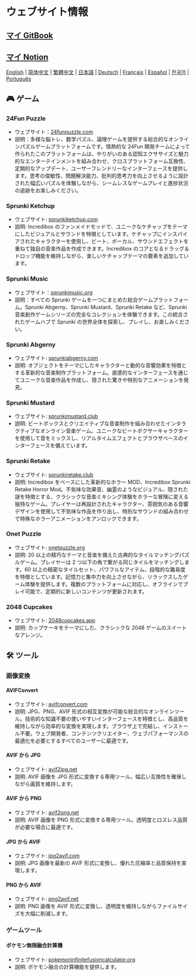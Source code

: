# ウェブサイト情報

## [マイ GitBook](https://lynn-3.gitbook.io/lynn)

## [マイ Notion](https://lynn139.notion.site/MySite-15fb0b5cfa458016b389c76be0453e57)

[English](./README.md) | [简体中文](./README_CN.md) | [繁體中文](./README_TW.md) | [日本語](./README_JP.md) | [Deutsch](./README_DE.md) | [Français](./README_FR.md) | [Español](./README_ES.md) | [한국어](./README_KR.md) | [Português](./README_PT.md)

## 🎮 ゲーム

### 24Fun Puzzle

- ウェブサイト：[24funpuzzle.com](https://24funpuzzle.com?utm_source=github)
- 説明：多様な脳トレ、数学パズル、論理ゲームを提供する総合的なオンラインパズルゲームプラットフォームです。情熱的な 24Fun 開発チームによって作られたこのプラットフォームは、やりがいのある認知エクササイズと魅力的なエンターテインメントを組み合わせ、クロスプラットフォーム互換性、定期的なアップデート、ユーザーフレンドリーなインターフェースを提供します。思考の俊敏性、問題解決能力、批判的思考力を向上させるように設計された幅広いパズルを体験しながら、シームレスなゲームプレイと進捗状況の追跡をお楽しみください。

### Sprunki Ketchup

- ウェブサイト: [sprunkiketchup.com](https://sprunkiketchup.com?utm_source=github)
- 説明: Incredibox のファンメイドモッドで、ユニークなケチャップをテーマにしたビジュアルとサウンドを特徴としています。ケチャップにインスパイアされたキャラクターを使用し、ビート、ボーカル、サウンドエフェクトを重ねて独自の音楽作品を作成できます。Incredibox のコアとなるドラッグ＆ドロップ機能を維持しながら、楽しいケチャップテーマの要素を追加しています。

### Sprunki Music

- ウェブサイト：[sprunkimusic.org](https://sprunkimusic.org?utm_source=github)
- 説明：すべての Sprunki ゲームを一つにまとめた総合ゲームプラットフォーム。Sprunki Abgerny、Sprunki Mustard、Sprunki Retake など、Sprunki 音楽創作ゲームシリーズの完全なコレクションを体験できます。この統合されたゲームハブで Sprunki の世界全体を探索し、プレイし、お楽しみください。

### Sprunki Abgerny

- ウェブサイト: [sprunkiabgerny.com](https://sprunkiabgerny.com?utm_source=github)
- 説明: オブジェクトをテーマにしたキャラクターと動的な音響効果を特徴とする革新的な音楽制作プラットフォーム。直感的なインターフェースを通じてユニークな音楽作品を作成し、隠された驚きや特別なアニメーションを発見。

### Sprunki Mustard

- ウェブサイト: [sprunkimustard.club](https://sprunkimustard.club?utm_source=github)
- 説明: ビートボックスとクリエイティブな音楽制作を組み合わせたインタラクティブなオンライン音楽ゲーム。ユニークなビートボクサーキャラクターを使用して音をミックスし、リアルタイムエフェクトとブラウザベースのインターフェースを備えています。

### Sprunki Retake

- ウェブサイト: [sprunkiretake.club](https://sprunkiretake.club?utm_source=github)
- 説明: Incredibox をベースにした革新的なホラー MOD、Incredibox Sprunki Retake Horror Mod。不気味な効果音、幽霊のようなビジュアル、隠された謎を特徴とする、クラシックな音楽ミキシング体験をホラーな冒険に変える独特なゲーム。プレイヤーは再設計されたキャラクター、雰囲気のある音響デザインを使用して不気味な作品を作り出し、特別なサウンドの組み合わせで特殊なホラーアニメーションをアンロックできます。

### Onet Puzzle

- ウェブサイト: [onetpuzzle.org](https://onetpuzzle.org?utm_source=github)
- 説明: 20 以上の精巧なテーマと音楽を備えた古典的なタイルマッチングパズルゲーム。プレイヤーは 2 つ以下の角で繋がる同じタイルをマッチングします。60 以上の精密なタイルセット、パワフルなアイテム、段階的な難易度を特徴としています。記憶力と集中力を向上させながら、リラックスしたゲーム体験を提供します。複数のプラットフォームに対応し、オフラインでプレイ可能で、定期的に新しいコンテンツが更新されます。

### 2048 Cupcakes

- ウェブサイト: [2048cupcakes.app](https://2048cupcakes.app?utm_source=github)
- 説明: カップケーキをテーマにした、クラシックな 2048 ゲームのスイートなアレンジ。

## 🛠️ ツール

### 画像変換

#### AVIFConvert

- ウェブサイト: [avifconvert.com](https://avifconvert.com?utm_source=github)
- 説明: JPG、PNG、AVIF 形式の相互変換が可能な総合的なオンラインツール。技術的な知識不要の使いやすいインターフェースを特徴とし、高品質を維持しながら効率的な変換を実現します。ブラウザ上で完結し、インストール不要。ウェブ開発者、コンテンツクリエイター、ウェブパフォーマンスの最適化を必要とするすべてのユーザーに最適です。

#### AVIF から JPG

- ウェブサイト: [avif2jpg.net](https://avif2jpg.net?utm_source=github)
- 説明: AVIF 画像を JPG 形式に変換する専用ツール。幅広い互換性を確保しながら画質を維持します。

#### AVIF から PNG

- ウェブサイト: [avif2png.net](https://avif2png.net?utm_source=github)
- 説明: AVIF 画像を PNG 形式に変換する専用ツール。透明度とロスレス品質が必要な場合に最適です。

#### JPG から AVIF

- ウェブサイト: [jpg2avif.com](https://jpg2avif.com?utm_source=github)
- 説明: JPG 画像を最新の AVIF 形式に変換し、優れた圧縮率と品質保持を実現します。

#### PNG から AVIF

- ウェブサイト: [png2avif.net](https://png2avif.net?utm_source=github)
- 説明: PNG 画像を AVIF 形式に変換し、透明度を維持しながらファイルサイズを大幅に削減します。

### ゲームツール

#### ポケモン無限融合計算機

- ウェブサイト: [pokemoninfinitefusioncalculator.org](https://pokemoninfinitefusioncalculator.org?utm_source=github)
- 説明: ポケモン融合の計算機能を提供します。
